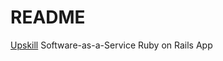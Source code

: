 # README

[Upskill](https://upskillcourses.com/courses/essential-web-developer-course) Software-as-a-Service Ruby on Rails App